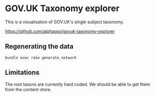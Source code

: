 # GOV.UK Taxonomy explorer

This is a visualisation of GOV.UK's single subject taxonomy.

<https://github.com/alphagov/govuk-taxonomy-explorer>

## Regenerating the data

```
bundle exec rake generate_network
```

## Limitations

The root taxons are currently hard coded. We should be able to get them from the content-store.
